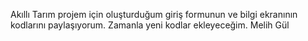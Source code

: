 Akıllı Tarım projem için oluşturduğum giriş formunun ve bilgi ekranının kodlarını paylaşıyorum. Zamanla yeni kodlar ekleyeceğim. Melih Gül
